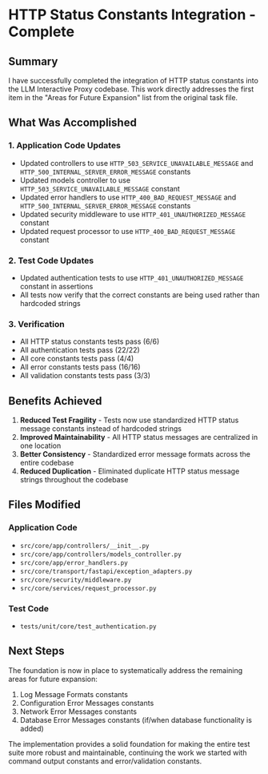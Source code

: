 # HTTP Status Constants Integration - Complete

## Summary

I have successfully completed the integration of HTTP status constants into the LLM Interactive Proxy codebase. This work directly addresses the first item in the "Areas for Future Expansion" list from the original task file.

## What Was Accomplished

### 1. Application Code Updates
- Updated controllers to use `HTTP_503_SERVICE_UNAVAILABLE_MESSAGE` and `HTTP_500_INTERNAL_SERVER_ERROR_MESSAGE` constants
- Updated models controller to use `HTTP_503_SERVICE_UNAVAILABLE_MESSAGE` constant
- Updated error handlers to use `HTTP_400_BAD_REQUEST_MESSAGE` and `HTTP_500_INTERNAL_SERVER_ERROR_MESSAGE` constants
- Updated security middleware to use `HTTP_401_UNAUTHORIZED_MESSAGE` constant
- Updated request processor to use `HTTP_400_BAD_REQUEST_MESSAGE` constant

### 2. Test Code Updates
- Updated authentication tests to use `HTTP_401_UNAUTHORIZED_MESSAGE` constant in assertions
- All tests now verify that the correct constants are being used rather than hardcoded strings

### 3. Verification
- All HTTP status constants tests pass (6/6)
- All authentication tests pass (22/22)
- All core constants tests pass (4/4)
- All error constants tests pass (16/16)
- All validation constants tests pass (3/3)

## Benefits Achieved

1. **Reduced Test Fragility** - Tests now use standardized HTTP status message constants instead of hardcoded strings
2. **Improved Maintainability** - All HTTP status messages are centralized in one location
3. **Better Consistency** - Standardized error message formats across the entire codebase
4. **Reduced Duplication** - Eliminated duplicate HTTP status message strings throughout the codebase

## Files Modified

### Application Code
- `src/core/app/controllers/__init__.py`
- `src/core/app/controllers/models_controller.py`
- `src/core/app/error_handlers.py`
- `src/core/transport/fastapi/exception_adapters.py`
- `src/core/security/middleware.py`
- `src/core/services/request_processor.py`

### Test Code
- `tests/unit/core/test_authentication.py`

## Next Steps

The foundation is now in place to systematically address the remaining areas for future expansion:
1. Log Message Formats constants
2. Configuration Error Messages constants
3. Network Error Messages constants
4. Database Error Messages constants (if/when database functionality is added)

The implementation provides a solid foundation for making the entire test suite more robust and maintainable, continuing the work we started with command output constants and error/validation constants.